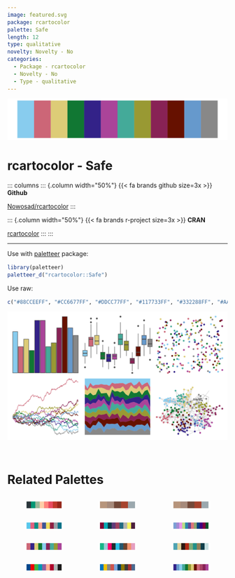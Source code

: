 ```yaml
---
image: featured.svg
package: rcartocolor
palette: Safe
length: 12
type: qualitative
novelty: Novelty - No
categories:
  - Package - rcartocolor
  - Novelty - No
  - Type - qualitative
---
```


![](featured.svg)

# rcartocolor - Safe 

::: columns
::: {.column width="50%"}
{{< fa brands github size=3x >}}
**Github**

[Nowosad/rcartocolor](https://github.com/Nowosad/rcartocolor)
:::

::: {.column width="50%"}
{{< fa brands r-project size=3x >}}
**CRAN**

[rcartocolor](https://CRAN.R-project.org/package=rcartocolor)
:::
:::

<hr> 

Use with [paletteer](https://emilhvitfeldt.github.io/paletteer/) package:

```r
library(paletteer)
paletteer_d("rcartocolor::Safe")
```

Use raw:

```r
c("#88CCEEFF", "#CC6677FF", "#DDCC77FF", "#117733FF", "#332288FF", "#AA4499FF", "#44AA99FF", "#999933FF", "#882255FF", "#661100FF", "#6699CCFF", "#888888FF")
``` 

![](examples.png) 

<br>

# Related Palettes

<div class="list" style="display: grid; grid-template-columns: auto auto auto;"> <figure class="figure">
<a href="../../awtools/a_palette/"> <img src="../../awtools/a_palette/featured.svg" style="width: 100%;" class="figure-img"></a>
</figure> <figure class="figure">
<a href="../../ButterflyColors/hamadryas_feronia/"> <img src="../../ButterflyColors/hamadryas_feronia/featured.svg" style="width: 100%;" class="figure-img"></a>
</figure> <figure class="figure">
<a href="../../ButterflyColors/hamadryas_feronia/"> <img src="../../ButterflyColors/hamadryas_feronia/featured.svg" style="width: 100%;" class="figure-img"></a>
</figure> <figure class="figure">
<a href="../../unikn/pal_unikn_pref/"> <img src="../../unikn/pal_unikn_pref/featured.svg" style="width: 100%;" class="figure-img"></a>
</figure> <figure class="figure">
<a href="../../peRReo/ozuna/"> <img src="../../peRReo/ozuna/featured.svg" style="width: 100%;" class="figure-img"></a>
</figure> <figure class="figure">
<a href="../../ggprism/floral2/"> <img src="../../ggprism/floral2/featured.svg" style="width: 100%;" class="figure-img"></a>
</figure> <figure class="figure">
<a href="../../khroma/muted/"> <img src="../../khroma/muted/featured.svg" style="width: 100%;" class="figure-img"></a>
</figure> <figure class="figure">
<a href="../../peRReo/karolg/"> <img src="../../peRReo/karolg/featured.svg" style="width: 100%;" class="figure-img"></a>
</figure> <figure class="figure">
<a href="../../peRReo/buenavista/"> <img src="../../peRReo/buenavista/featured.svg" style="width: 100%;" class="figure-img"></a>
</figure> <figure class="figure">
<a href="../../ggsci/lanonc_lancet/"> <img src="../../ggsci/lanonc_lancet/featured.svg" style="width: 100%;" class="figure-img"></a>
</figure> <figure class="figure">
<a href="../../ggsci/default_jco/"> <img src="../../ggsci/default_jco/featured.svg" style="width: 100%;" class="figure-img"></a>
</figure> <figure class="figure">
<a href="../../pals/tol/"> <img src="../../pals/tol/featured.svg" style="width: 100%;" class="figure-img"></a>
</figure> 
</div>
